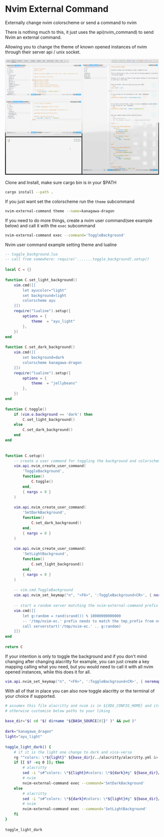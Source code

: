 # Nvim External Command

Externally change nvim colorscheme or send a command to nvim

There is nothing much to this, it just uses the api(nvim_command) to send Nvim an external command.

Allowing you to change the theme of known opened instances of nvim through their server api / unix socket.

![demo](/doc/demo.gif)

Clone and Install, make sure cargo bin is in your $PATH
```bash
cargo install --path .
```


If you just want set the colorscheme run the `theme` subcommand
```bash
nvim-external-command theme --name=kanagawa-dragon
```


If you need to do more things, create a nvim user command(see example below) and call it with the `exec` subcommand
```bash
nvim-external-command exec --command='ToggleBackground'
```


Nvim user command example setting theme and lualine
```lua
-- toggle_background.lua
-- call from somewhere: require('.......toggle_background).setup()

local C = {}

function C.set_light_background()
    vim.cmd([[
        let ayucolor="light"
        set background=light
        colorscheme ayu
    ]])
    require("lualine").setup({
        options = {
            theme  = "ayu_light"
        },
    })
end

function C.set_dark_background()
    vim.cmd([[
        set background=dark
        colorscheme kanagawa-dragon
    ]])
    require("lualine").setup({
        options = {
            theme  = "jellybeans"
        },
    })
end

function C.toggle()
    if (vim.o.background == 'dark') then
        C.set_light_background()
    else
        C.set_dark_background()
    end
end


function C.setup()
    -- create a user command for toggling the background and colorscheme
    vim.api.nvim_create_user_command(
        'ToggleBackground',
        function()
            C.toggle()
        end,
        { nargs = 0 }
    )

    vim.api.nvim_create_user_command(
        'SetDarkBackground',
        function()
            C.set_dark_background()
        end,
        { nargs = 0 }
    )

    vim.api.nvim_create_user_command(
        'SetLightBackground',
        function()
            C.set_light_background()
        end,
        { nargs = 0 }
    )

    -- vim.cmd.ToggleBackground
    vim.api.nvim_set_keymap("n", "<F6>", ':ToggleBackground<CR>', { noremap = true })

    -- start a random server matching the nvim-external-command prefix
    vim.cmd([[
        let g:random = rand(srand()) % 10000000000000
        -- '/tmp/nvim-ec.' prefix needs to match the tmp_prefix from nvim-external-command
        call serverstart('/tmp/nvim-ec.' .. g:random)
    ]])
end

return C
```

If your intention is only to toggle the background and if you don't mind changing after changing alacritty for example, you can just create a key mapping calling what you need, but you would need to call it with all nvim opened instances, while this does it for all.
```lua
vim.api.nvim_set_keymap("n", "<F6>", ':ToggleBackground<CR>', { noremap = true })
```

With all of that in place you can also now toggle alacritty or the terminal of your choice if supported.
```bash
# assumes this file alacritty and nvim is in ${XDG_CONFIG_HOME} and itself lives at ${XDG_CONFIG_HOME}/bin
# otherwise customise below paths to your liking

base_dir="$( cd "$( dirname "${BASH_SOURCE[0]}" )" && pwd )"

dark="kanagawa_dragon"
light="ayu_light"

toggle_light_dark() {
    # if it is the light one change to dark and vice-versa
    rg "^colors: \*${light}" ${base_dir}/../alacritty/alacritty.yml &> /dev/null
    if [[ $? -eq 0 ]]; then
        # alacritty
        sed -i "s#^colors: \*${light}#colors: \*${dark}#g" ${base_dir}/../alacritty/alacritty.yml
        # nvim
        nvim-external-command exec --command='SetDarkBackground'
    else
        # alacritty
        sed -i "s#^colors: \*${dark}#colors: \*${light}#g" ${base_dir}/../alacritty/alacritty.yml
        # nvim
        nvim-external-command exec --command='SetLightBackground'
    fi
}

toggle_light_dark
```


